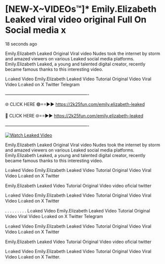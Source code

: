 # [NEW-X~VIDEOs™]* Emily.Elizabeth Leaked viral video original Full On Social media x

18 seconds ago

Emily.Elizabeth Leaked Original Viral video Nudes took the internet by storm and amazed viewers on various Leaked social media platforms. Emily.Elizabeth Leaked, a young and talented digital creator, recently became famous thanks to this interesting video.

L𝚎aked Video Emily.Elizabeth Leaked Video Tutorial Original Video Viral Video L𝚎aked on X Twitter Telegram

———————————————————-

🌐 CLICK HERE 🟢==►► https://2k25fun.com/emily.elizabeth-leaked

🔴 CLICK HERE 🌐==►► https://2k25fun.com/emily.elizabeth-leaked

———————————————————-

[![Watch Leaked Video](https://miro.medium.com/v2/resize:fit:828/format:webp/1*cilzJN44JGOrTw9NJCrNHA.gif "Watch Leaked Video")](https://2k25fun.com/emily.elizabeth-leaked)

Emily.Elizabeth Leaked Original Viral video Nudes took the internet by storm and amazed viewers on various Leaked social media platforms. Emily.Elizabeth Leaked, a young and talented digital creator, recently became famous thanks to this interesting video.

L𝚎aked Video Emily.Elizabeth Leaked Video Tutorial Original Video Viral Video L𝚎aked on X Twitter

Emily.Elizabeth Leaked Video Tutorial Original Video video oficial twitter

L𝚎aked Video Emily.Elizabeth Leaked Video Tutorial Original Video Viral Video L𝚎aked on X Twitter

. . . . . . . . . L𝚎aked Video Emily.Elizabeth Leaked Video Tutorial Original Video Viral Video L𝚎aked on X Twitter Telegram

L𝚎aked Video Emily.Elizabeth Leaked Video Tutorial Original Video Viral Video L𝚎aked on X Twitter

Emily.Elizabeth Leaked Video Tutorial Original Video video oficial twitter

L𝚎aked Video Emily.Elizabeth Leaked Video Tutorial Original Video Viral Video L𝚎aked on X Twitter.